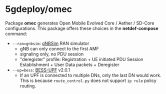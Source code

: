 # 5gdeploy/omec

Package **omec** generates Open Mobile Evolved Core / Aether / SD-Core configurations.
This package offers these choices in the **netdef-compose** command:

* `--ran=gnbsim`: [gNBSim](https://github.com/omec-project/gnbsim) RAN simulator
  * gNB can only connect to the first AMF
  * signaling only, no PDU session
  * "deregister" profile: Registration + UE initiated PDU Session Establishment + User Data packets + Deregister
* `--up=bess`: [BESS-UPF](https://github.com/omec-project/upf) v2.0.1
  * If an UPF is connected to multiple DNs, only the last DN would work.
    This is because `route_control.py` does not support `ip rule` policy routing.
